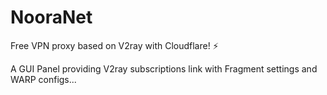 # NooraNet
Free VPN proxy based on V2ray with Cloudflare! ⚡

A GUI Panel providing V2ray subscriptions link with Fragment settings and WARP configs...
